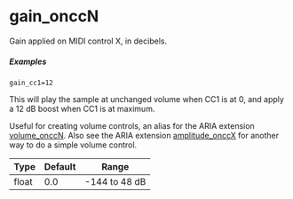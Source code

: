 ---
---
# gain_onccN

Gain applied on MIDI control X, in decibels.

##### Examples

```
gain_cc1=12
```

This will play the sample at unchanged volume when CC1 is at 0,
and apply a 12 dB boost when CC1 is at maximum.

Useful for creating volume controls, an alias for the ARIA extension
[volume_onccN](/opcodes/volume_onccN). Also see the ARIA extension
[amplitude_onccX](/opcodes/amplitude) for another way
to do a simple volume control.

| Type  | Default | Range         |
| ---   | ---     | ---           |
| float | 0.0     | -144 to 48 dB |
